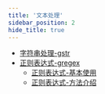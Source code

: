 ```yaml
---
title: '文本处理'
sidebar_position: 2
hide_title: true
---
```


- [字符串处理-gstr](output/goframe-v2.3-md/组件列表/文本处理/字符串处理-gstr)
- [正则表达式-gregex](output/goframe-v2.3-md/组件列表/文本处理/正则表达式-gregex)
  - [正则表达式-基本使用](output/goframe-v2.3-md/组件列表/文本处理/正则表达式-gregex/正则表达式-基本使用)
  - [正则表达式-方法介绍](output/goframe-v2.3-md/组件列表/文本处理/正则表达式-gregex/正则表达式-方法介绍)